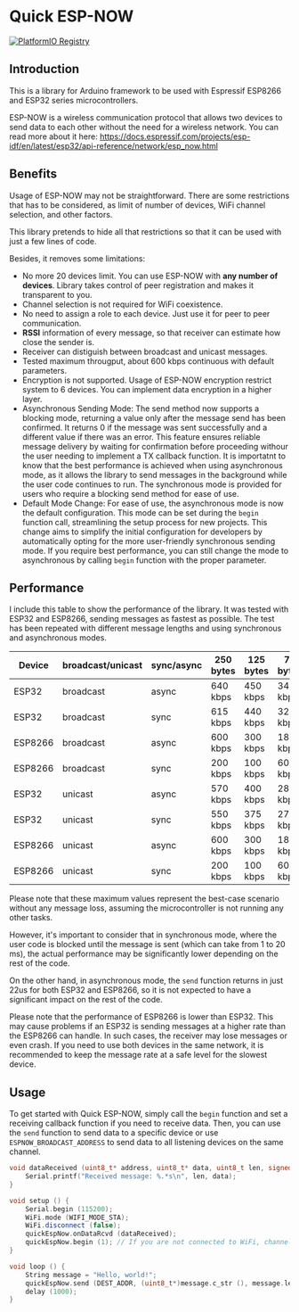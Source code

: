 # Quick ESP-NOW

[![PlatformIO Registry](https://badges.registry.platformio.org/packages/gmag11/library/QuickEspNow.svg)](https://registry.platformio.org/libraries/gmag11/QuickEspNow)

## Introduction
This is a library for Arduino framework to be used with Espressif ESP8266 and ESP32 series microcontrollers.

ESP-NOW is a wireless communication protocol that allows two devices to send data to each other without the need for a wireless network. You can read more about it here: https://docs.espressif.com/projects/esp-idf/en/latest/esp32/api-reference/network/esp_now.html

## Benefits
Usage of ESP-NOW may not be straightforward. There are some restrictions that has to be considered, as limit of number of devices, WiFi channel selection, and other factors.

This library pretends to hide all that restrictions so that it can be used with just a few lines of code.

Besides, it removes some limitations:

- No more 20 devices limit. You can use ESP-NOW with **any number of devices**. Library takes control of peer registration and makes it transparent to you.
- Channel selection is not required for WiFi coexistence.
- No need to assign a role to each device. Just use it for peer to peer communication.
- **RSSI** information of every message, so that receiver can estimate how close the sender is.
- Receiver can distiguish between broadcast and unicast messages.
- Tested maximum througput, about 600 kbps continuous with default parameters.
- Encryption is not supported. Usage of ESP-NOW encryption restrict system to 6 devices. You can implement data encryption in a higher layer.
- Asynchronous Sending Mode: The send method now supports a blocking mode, returning a value only after the message send has been confirmed. It returns 0 if the message was sent successfully and a different value if there was an error. This feature ensures reliable message delivery by waiting for confirmation before proceeding withour the user needing to implement a TX callback function.
It is importatnt to know that the best performance is achieved when using asynchronous mode, as it allows the library to send messages in the background while the user code continues to run. The synchronous mode is provided for users who require a blocking send method for ease of use.
- Default Mode Change: For ease of use, the asynchronous mode is now the default configuration. This mode can be set during the `begin` function call, streamlining the setup process for new projects. This change aims to simplify the initial configuration for developers by automatically opting for the more user-friendly synchronous sending mode. If you require best performance, you can still change the mode to asynchronous by calling `begin` function with the proper parameter.

## Performance

I include this table to show the performance of the library. It was tested with ESP32 and ESP8266, sending messages as fastest as possible. The test has been repeated with different message lengths and using synchronous and asynchronous modes.

| Device | broadcast/unicast | sync/async | 250 bytes | 125 bytes | 75 bytes | 35 bytes |  12 bytes |
|--------|-------------------|------------|-----------|-----------|----------|----------|-----------|
| ESP32  |  broadcast        | async      | 640 kbps  | 450 kbps  | 340 kbps | 190 kbps |  75 kbps  |
| ESP32  |  broadcast        | sync       | 615 kbps  | 440 kbps  | 320 kbps | 180 kbps |  73 kbps  |
| ESP8266|  broadcast        | async      | 600 kbps  | 300 kbps  | 180 kbps |  84 kbps |  28 kbps  |
| ESP8266|  broadcast        | sync       | 200 kbps  | 100 kbps  |  60 kbps |  28 kbps | 9.5 kbps  |
| ESP32  |  unicast          | async      | 570 kbps  | 400 kbps  | 285 kbps | 160 kbps |  60 kbps  |
| ESP32  |  unicast          | sync       | 550 kbps  | 375 kbps  | 270 kbps | 150 kbps |  57 kbps  |
| ESP8266|  unicast          | async      | 600 kbps  | 300 kbps  | 180 kbps |  84 kbps |  28 kbps  |
| ESP8266|  unicast          | sync       | 200 kbps  | 100 kbps  |  60 kbps |  28 kbps | 9.5 kbps  |

Please note that these maximum values represent the best-case scenario without any message loss, assuming the microcontroller is not running any other tasks.

However, it's important to consider that in synchronous mode, where the user code is blocked until the message is sent (which can take from 1 to 20 ms), the actual performance may be significantly lower depending on the rest of the code.

On the other hand, in asynchronous mode, the `send` function returns in just 22us for both ESP32 and ESP8266, so it is not expected to have a significant impact on the rest of the code.

Please note that the performance of ESP8266 is lower than ESP32. This may cause problems if an ESP32 is sending messages at a higher rate than the ESP8266 can handle. In such cases, the receiver may lose messages or even crash. If you need to use both devices in the same network, it is recommended to keep the message rate at a safe level for the slowest device.

## Usage

To get started with Quick ESP-NOW, simply call the `begin` function and set a receiving callback function if you need to receive data. Then, you can use the `send` function to send data to a specific device or use `ESPNOW_BROADCAST_ADDRESS` to send data to all listening devices on the same channel.

```C++
void dataReceived (uint8_t* address, uint8_t* data, uint8_t len, signed int rssi, bool broadcast) {
    Serial.printf("Received message: %.*s\n", len, data);
}

void setup () {
    Serial.begin (115200);
    WiFi.mode (WIFI_MODE_STA);
    WiFi.disconnect (false);
    quickEspNow.onDataRcvd (dataReceived);
    quickEspNow.begin (1); // If you are not connected to WiFi, channel should be specified
}

void loop () {
    String message = "Hello, world!";
    quickEspNow.send (DEST_ADDR, (uint8_t*)message.c_str (), message.length ());
    delay (1000);
}
```
